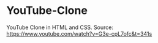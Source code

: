 # YouTube-Clone
YouTube Clone in HTML and CSS.
Source: https://www.youtube.com/watch?v=G3e-cpL7ofc&t=341s
